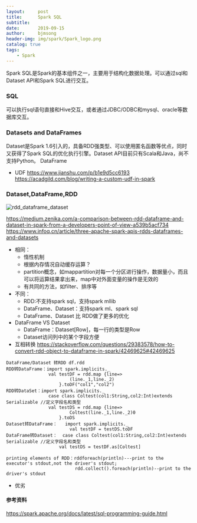 ```yaml
---
layout:     post
title:      Spark SQL
subtitle:   
date:       2019-09-15
author:     bjmsong
header-img: img/spark/Spark_logo.png
catalog: true
tags:
    - Spark
---
```


Spark SQL是Spark的基本组件之一，主要用于结构化数据处理。可以通过sql和Dataset API和Spark SQL进行交互。

### SQL
可以执行sql语句直接和Hive交互，或者通过JDBC/ODBC和mysql、oracle等数据库交互。

### Datasets and DataFrames
Dataset是Spark 1.6引入的，具备RDD强类型、可以使用匿名函数等优点，同时又获得了Spark SQL的优化执行引擎。Dataset API目前只有Scala和Java，尚不支持Python。
DataFrame


- UDF
https://www.jianshu.com/p/b1e9d5cc6193
https://acadgild.com/blog/writing-a-custom-udf-in-spark


### Dataset,DataFrame,RDD
![rdd_dataframe_dataset]({{site.baseurl}}/img/spark/rdd_dataframe_dataset.png)

https://medium.zenika.com/a-comparison-between-rdd-dataframe-and-dataset-in-spark-from-a-developers-point-of-view-a539b5acf734
https://www.infoq.cn/article/three-apache-spark-apis-rdds-dataframes-and-datasets

- 相同：
	- 惰性机制
	- 根据内存情况自动缓存运算？
	- partition概念，如mappartition对每一个分区进行操作，数据量小，而且可以将运算结果拿出来，map中对外面变量的操作是无效的
	- 有共同的方法，如filter、排序等
- 不同：
    - RDD:不支持spark sql，支持spark mllib
    - DataFrame、Dataset：支持spark ml、spark sql
	- DataFrame、Dataset 比 RDD做了更多的优化 
- DataFrame VS Dataset
	- DataFrame：Dataset[Row]，每一行的类型是Row
	- Dataset访问列中的某个字段方便
- 互相转换
https://stackoverflow.com/questions/29383578/how-to-convert-rdd-object-to-dataframe-in-spark/42469625#42469625

```
DataFrame/Dataset 转RDD df.rdd
RDD转DataFrame：import spark.implicits._
				val testDF = rdd.map {line=>
						(line._1,line._2)
					}.toDF("col1","col2")
RDD转DataSet：import spark.implicits._
				case class Coltest(col1:String,col2:Int)extends Serializable //定义字段名和类型
				val testDS = rdd.map {line=>
						Coltest(line._1,line._2)0
					}.toDS
Dataset转DataFrame：   import spark.implicits._
						val testDF = testDS.toDF	
DataFrame转Dataset：	case class Coltest(col1:String,col2:Int)extends Serializable //定义字段名和类型
					val testDS = testDF.as[Coltest]		

printing elements of RDD：rddforeach(println)---print to the executor's stdout,not the driver's stdout;
                          rdd.collect().foreach(println)--print to the driver's stdout			   	    
```
- 优劣

#### 参考资料
https://spark.apache.org/docs/latest/sql-programming-guide.html
